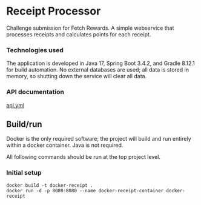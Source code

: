 # Receipt Processor

Challenge submission for Fetch Rewards. A simple webservice that processes receipts and calculates points for each receipt.

### Technologies used

The application is developed in Java 17, Spring Boot 3.4.2, and Gradle 8.12.1 for build automation. No external databases are used; all data is stored in memory, so shutting down the service will clear all data.

### API documentation

[api.yml](./api.yml)

## Build/run

Docker is the only required software; the project will build and run entirely within a docker container. Java is not required.

All following commands should be run at the top project level.

### Initial setup

```
docker build -t docker-receipt .
docker run -d -p 8080:8080 --name docker-receipt-container docker-receipt
```
